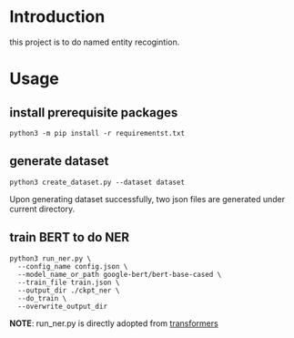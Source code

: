 # Introduction

this project is to do named entity recogintion.

# Usage

## install prerequisite packages

```shell
python3 -m pip install -r requirementst.txt
```

## generate dataset

```shell
python3 create_dataset.py --dataset dataset
```

Upon generating dataset successfully, two json files are generated under current directory.

## train BERT to do NER

```shell
python3 run_ner.py \
  --config_name config.json \
  --model_name_or_path google-bert/bert-base-cased \
  --train_file train.json \
  --output_dir ./ckpt_ner \
  --do_train \
  --overwrite_output_dir
```

**NOTE**: run_ner.py is directly adopted from [transformers](https://github.com/huggingface/transformers/blob/main/examples/pytorch/token-classification/run_ner.py)
